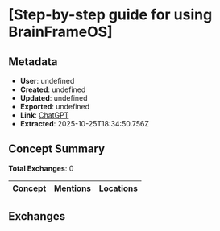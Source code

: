 # \[Step-by-step guide for using BrainFrameOS\]

## Metadata

- **User**: undefined
- **Created**: undefined
- **Updated**: undefined
- **Exported**: undefined
- **Link**: [ChatGPT](undefined)
- **Extracted**: 2025-10-25T18:34:50.756Z

## Concept Summary

**Total Exchanges**: 0

| Concept | Mentions | Locations |
|---------|----------|----------|

## Exchanges

